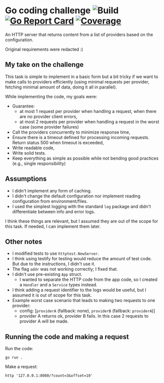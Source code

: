 # Go coding challenge ![Build](https://github.com/m-zajac/another-go-challange/workflows/Build/badge.svg)  [![Go Report Card](https://goreportcard.com/badge/github.com/m-zajac/another-go-challange)](https://goreportcard.com/report/github.com/m-zajac/another-go-challange) [![Coverage](https://img.shields.io/badge/coverage-gocover.io-blue)](https://gocover.io/github.com/m-zajac/another-go-challange)

An HTTP server that returns content from a list of providers based on the configuration.

Original requirements were redacted :)

## My take on the challenge

This task is simple to implement in a basic form but a bit tricky if we want to make calls to providers efficiently (using minimal requests per provider, fetching minimal amount of data, doing it all in parallel).

While implementing the code, my goals were:
- Guarantee:
  - at most 1 request per provider when handling a request, when there are no provider client errors,
  - at most 2 requests per provider when handling a request in the worst case (some provider failures)
- Call the providers concurrently to minimize response time,
- Ensure there is a timeout defined for processing incoming requests. Return status 500 when timeout is exceeded,
- Write readable code,
- Write solid tests.
- Keep everything as simple as possible while not bending good practices (e.g., single responsibility)

## Assumptions

- I didn't implement any form of caching.
- I didn't change the default configuration nor implement reading configuration from environment/files.
- I used the simplest logging with the standard `log` package and didn't differentiate between info and error logs.

I think these things are relevant, but I assumed they are out of the scope for this task. If needed, I can implement them later.

## Other notes

- I modified tests to use `httptest.NewServer`.
- I think using testify for testing would reduce the amount of test code. But due to the instructions, I didn't use it.
- The flag `addr` was not working correctly; I fixed that.
- I didn't use pre-existing `App` struct.
    - I wanted to separate the HTTP code from the app code, so I created a `Handler` and a `Service` types instead.
- I think adding a request identifier to the logs would be useful, but I assumed it is out of scope for this task.
- Example worst case scenario that leads to making two requests to one provider: 
  - config: [`providerA` (fallback: none), `providerB` (fallback: `providerA`)]
  - provider A returns ok, provider B fails. In this case 2 requests to provider A will be made.

## Running the code and making a request

Run the code:

    go run .

Make a request:

    http '127.0.0.1:8080/?count=3&offset=10'